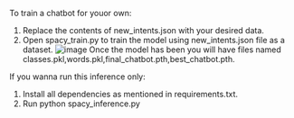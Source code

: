 To train a chatbot for youor own:
1. Replace the contents of new_intents.json with your desired data.
2. Open spacy_train.py to train the model using new_intents.json file as a dataset.
![image](https://github.com/user-attachments/assets/1afca348-82b7-4821-8de2-5eab0d6988d8)
Once the model has been you will have files named classes.pkl,words.pkl,final_chatbot.pth,best_chatbot.pth.

If you wanna run this inference only:
1. Install all dependencies as mentioned in requirements.txt.
2. Run python spacy_inference.py
